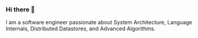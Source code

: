 ### Hi there 👋

I am a software engineer passionate about System Architecture, Language Internals, Distributed Datastores, and Advanced Algorithms.


<!--
**sriram-V20/sriram-V20** is a ✨ _special_ ✨ repository because its `README.md` (this file) appears on your GitHub profile.

Here are some ideas to get you started:


- 👯 I’m looking to collaborate on ...
- 🤔 I’m looking for help with ...
- 💬 Ask me about ...
- 📫  ...
- 😄 Pronouns: ...
- ⚡ Fun fact: ...
-->
